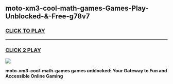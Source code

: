 
## moto-xm3-cool-math-games-Games-Play-Unblocked-&-Free-g78v7
<h3>
<a href="https://premium76.site?title=moto-xm3-cool-math-games&ref=24A">CLICK TO PLAY</a></h3>
<hr>

<h3>
<a href="https://premium76.site?title=moto-xm3-cool-math-games&ref=24A">CLICK 2 PLAY</a>
  
</h3>

<a href="https://premium76.site?title=moto-xm3-cool-math-games&ref=24A"><img src="https://clearcache.store/games.png"></a>


**moto-xm3-cool-math-games games unblocked: Your Gateway to Fun and Accessible Online Gaming**
